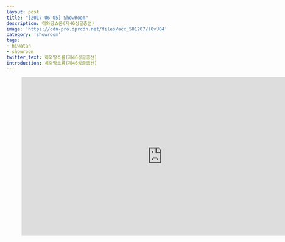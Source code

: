 ```yaml
---
layout: post
title: "[2017-06-05] ShowRoom"
description: 히와땅쇼룸(제46싱글총선)
image: 'https://cdn-pro.dprcdn.net/files/acc_501207/l0vU04'
category: 'showroom'
tags:
- hiwatan
- showroom
twitter_text: 히와땅쇼룸(제46싱글총선)
introduction: 히와땅쇼룸(제46싱글총선)
---
```

<figure class="video_container">
<iframe width="740" height="416" src="https://serviceapi.nmv.naver.com/flash/convertIframeTag.nhn?vid=E336FBAAD4DAFC83630F977D5A4B782B3374&outKey=V127b738aa012482209f6346ff3fb11fe605a1eb49fd66b378544346ff3fb11fe605a" frameborder="no" scrolling="no"></iframe>
</figure>
